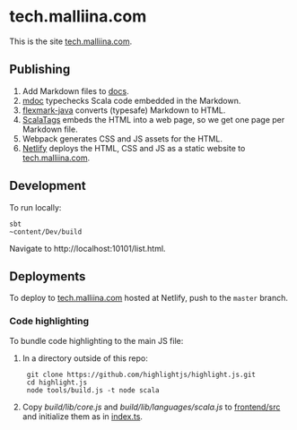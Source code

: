 # tech.malliina.com

This is the site [tech.malliina.com](https://tech.malliina.com).

## Publishing

1. Add Markdown files to [docs](docs).
1. [mdoc](mdoc) typechecks Scala code embedded in the Markdown.
1. [flexmark-java](https://github.com/vsch/flexmark-java) converts (typesafe) Markdown to HTML.
1. [ScalaTags](https://www.lihaoyi.com/scalatags/) embeds the HTML into a web page, so we get one page per Markdown file.
1. Webpack generates CSS and JS assets for the HTML.
1. [Netlify](https://www.netlify.com) deploys the HTML, CSS and JS as a static website to [tech.malliina.com](https://tech.malliina.com).

## Development

To run locally:

    sbt
    ~content/Dev/build

Navigate to http://localhost:10101/list.html.

## Deployments

To deploy to [tech.malliina.com](https://tech.malliina.com) hosted at Netlify, push to the `master` branch.

### Code highlighting

To bundle code highlighting to the main JS file:

1. In a directory outside of this repo:

        git clone https://github.com/highlightjs/highlight.js.git
        cd highlight.js
        node tools/build.js -t node scala
    
1. Copy *build/lib/core.js* and *build/lib/languages/scala.js* to [frontend/src](frontend/src) and initialize them as in
[index.ts](frontend/src/index.ts).
